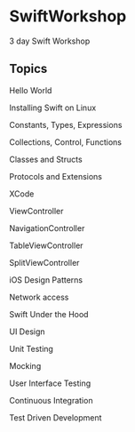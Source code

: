 # SwiftWorkshop
3 day Swift Workshop

## Topics 

Hello World

Installing Swift on Linux

Constants, Types, Expressions

Collections, Control, Functions

Classes and Structs

Protocols and Extensions

XCode

ViewController

NavigationController

TableViewController

SplitViewController

iOS Design Patterns

Network access

Swift Under the Hood

UI Design 

Unit Testing

Mocking

User Interface Testing

Continuous Integration

Test Driven Development
